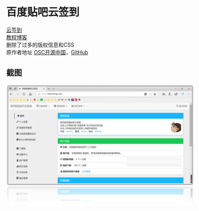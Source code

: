 # 百度贴吧云签到
[云签到](https://tieba.lthergo.com)  
[教程博客](https://lthergo.com/tiebasign.html)  
删除了过多的版权信息和CSS  
原作者地址 [OSC开源中国](https://git.oschina.net/kenvix/Tieba-Cloud-Sign)，[GitHub](https://github.com/MoeNetwork/Tieba-Cloud-Sign)    
## 截图
![](readme.res/sign.png)